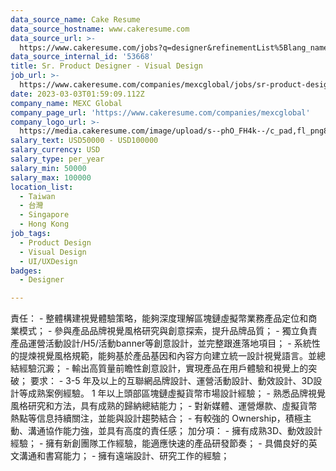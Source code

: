 ```yaml
---
data_source_name: Cake Resume
data_source_hostname: www.cakeresume.com
data_source_url: >-
  https://www.cakeresume.com/jobs?q=designer&refinementList%5Blang_name%5D%5B0%5D=English&refinementList%5Bsalary_type%5D=per_year
data_source_internal_id: '53668'
title: Sr. Product Designer - Visual Design
job_url: >-
  https://www.cakeresume.com/companies/mexcglobal/jobs/sr-product-designer-visual-design
date: 2023-03-03T01:59:09.112Z
company_name: MEXC Global
company_page_url: 'https://www.cakeresume.com/companies/mexcglobal'
company_logo_url: >-
  https://media.cakeresume.com/image/upload/s--phO_FH4k--/c_pad,fl_png8,h_200,w_200/v1668742609/jyjfheirf31lydylj0xw.png
salary_text: USD50000 - USD100000
salary_currency: USD
salary_type: per_year
salary_min: 50000
salary_max: 100000
location_list:
  - Taiwan
  - 台灣
  - Singapore
  - Hong Kong
job_tags:
  - Product Design
  - Visual Design
  - UI/UXDesign
badges:
  - Designer

---
```


責任： - 整體構建視覺體驗策略，能夠深度理解區塊鏈虛擬幣業務產品定位和商業模式； - 參與產品品牌視覺風格研究與創意探索，提升品牌品質； - 獨立負責產品運營活動設計/H5/活動banner等創意設計，並完整跟進落地項目； - 系統性的提煉視覺風格規範，能夠基於產品基因和內容方向建立統一設計視覺語言。並總結經驗沉澱； - 輸出高質量前瞻性創意設計，實現產品在用戶體驗和視覺上的突破； 要求： - 3-5 年及以上的互聯網品牌設計、運營活動設計、動效設計、3D設計等成熟案例經驗。 1 年以上頭部區塊鏈虛擬貨幣市場設計經驗； - 熟悉品牌視覺風格研究和方法，具有成熟的歸納總結能力； - 對新媒體、運營爆款、虛擬貨幣熱點等信息持續關注，並能與設計趨勢結合； - 有較強的 Ownership，積極主動、溝通協作能力強，並具有高度的責任感； 加分項： - 擁有成熟3D、動效設計經驗； - 擁有新創團隊工作經驗，能適應快速的產品研發節奏； - 具備良好的英文溝通和書寫能力； - 擁有遠端設計、研究工作的經驗；